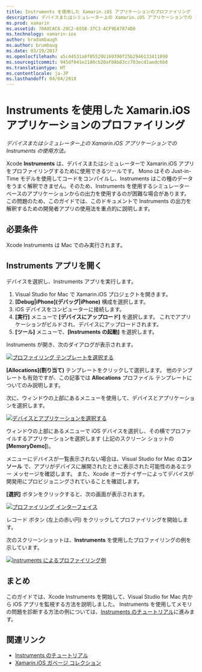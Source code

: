 ```yaml
---
title: Instruments を使用した Xamarin.iOS アプリケーションのプロファイリング
description: デバイスまたはシミュレーター上の Xamarin.iOS アプリケーションでの Instruments の使用方法。
ms.prod: xamarin
ms.assetid: 70A8CAC8-20C2-655B-37C3-ACF9EA7874D8
ms.technology: xamarin-ios
author: bradumbaugh
ms.author: brumbaug
ms.date: 03/19/2017
ms.openlocfilehash: a5c44531a8f05529b169390f25b2946133411098
ms.sourcegitcommit: 945df041e2180cb20af08b83cc703ecd1aedc6b0
ms.translationtype: HT
ms.contentlocale: ja-JP
ms.lasthandoff: 04/04/2018
---
```

# <a name="profiling-xamarinios-applications-with-instruments"></a>Instruments を使用した Xamarin.iOS アプリケーションのプロファイリング

_デバイスまたはシミュレーター上の Xamarin.iOS アプリケーションでの Instruments の使用方法。_

Xcode **Instruments** は、デバイスまたはシミュレーターで Xamarin.iOS アプリをプロファイリングするために使用できるツールです。 Mono はその Just-in-Time モデルを使用してコードをコンパイルし、Instruments はこの種のデータをうまく解釈できません。そのため、Instruments を使用するシミュレーター ベースのアプリケーションからの出力を使用するのが困難な場合があります。
この問題のため、このガイドでは、このドキュメントで Instruments の出力を解釈するための開発者アプリの使用法を重点的に説明します。

## <a name="requirements"></a>必要条件

Xcode Instruments は Mac でのみ実行されます。

## <a name="opening-the-instruments-app"></a>Instruments アプリを開く

デバイスを選択し、Instruments アプリを実行します。

1.  Visual Studio for Mac で Xamarin.iOS プロジェクトを開きます。
2.  **[Debug|iPhone]\(デバッグ|iPhone\)** 構成を選択します。
3.  iOS デバイスをコンピューターに接続します。
4.  **[実行]** メニューで **[デバイスにアップロード]** を選択します。 これでアプリケーションがビルドされ、デバイスにアップロードされます。
5.  **[ツール]** メニューで、**[Instruments の起動]** を選択します。


Instruments が開き、次のダイアログが表示されます。

 [![](using-instruments-to-detect-native-leaks-using-markheap-images/instruments1.png "プロファイリング テンプレートを選択する")](using-instruments-to-detect-native-leaks-using-markheap-images/instruments1.png#lightbox)

**[Allocations]\(割り当て\)** テンプレートをクリックして選択します。 他のテンプレートも有効ですが、この記事では **Allocations** プロファイル テンプレートについてのみ説明します。

次に、ウィンドウの上部にあるメニューを使用して、デバイスとアプリケーションを選択します。

[![](using-instruments-to-detect-native-leaks-using-markheap-images/instruments2.png "デバイスとアプリケーションを選択する")](using-instruments-to-detect-native-leaks-using-markheap-images/instruments2.png#lightbox)

ウィンドウの上部にあるメニューで iOS デバイスを選択し、その横でプロファイルするアプリケーションを選択します (上記のスクリーン ショットの **[MemoryDemo]**)。

メニューにデバイスが一覧表示されない場合は、Visual Studio for Mac の**コンソール** で、アプリがデバイスに展開されたときに表示された可能性のあるエラー メッセージを確認します。 また、Xcode オーガナイザーによってデバイスが開発用にプロビジョニングされていることを確認します。

**[選択]** ボタンをクリックすると、次の画面が表示されます。

[![](using-instruments-to-detect-native-leaks-using-markheap-images/instruments3.png "プロファイリング インターフェイス")](using-instruments-to-detect-native-leaks-using-markheap-images/instruments3.png#lightbox)

レコード ボタン (左上の赤い円) をクリックしてプロファイリングを開始します。

次のスクリーンショットは、**Instruments** を使用したプロファイリングの例を示しています。

[![](using-instruments-to-detect-native-leaks-using-markheap-images/instruments4.png "Instruments によるプロファイリング例")](using-instruments-to-detect-native-leaks-using-markheap-images/instruments4.png#lightbox)

## <a name="summary"></a>まとめ

このガイドでは、Xcode Instruments を開始して、Visual Studio for Mac 内から iOS アプリを監視する方法を説明しました。 Instruments を使用してメモリの問題を診断する方法の例については、[Instruments のチュートリアル](~/ios/deploy-test/walkthrough-apples-instrument.md)に進みます。

## <a name="related-links"></a>関連リンク

- [Instruments のチュートリアル](~/ios/deploy-test/walkthrough-apples-instrument.md)
- [Xamarin.iOS ガベージ コレクション](https://krumelur.me/2015/04/27/xamarin-ios-the-garbage-collector-and-me/)
